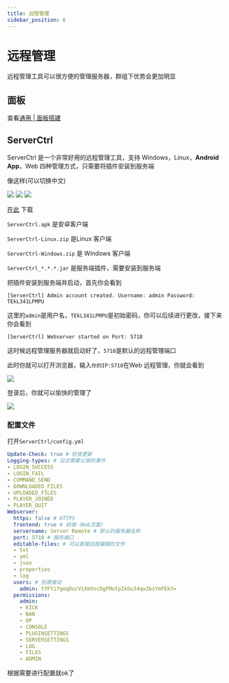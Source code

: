 ```yaml
---
title: 远程管理
sidebar_position: 6
---
```


# 远程管理

远程管理工具可以很方便的管理服务器，群组下优势会更加明显

## 面板

查看[通用 | 面板搭建](https://nitwikit.yizhan.wiki/process/dashboard)

## ServerCtrl

ServerCtrl 是一个非常好用的远程管理工具，支持 Windows，Linux，**Android App**，Web 四种管理方式，只需要将插件安装到服务端

像这样(可以切换中文)

![](_image/Android-3.png) ![](_image/Android-2.png) ![](_image/Android-1.png)

[在此](https://github.com/blitzdose/ServerCtrl/releases) 下载

`ServerCtrl.apk` 是安卓客户端

`ServerCtrl-Linux.zip` 是Linux 客户端

`ServerCtrl-Windows.zip` 是 Windows 客户端

`ServerCtrl_*.*.*.jar` 是服务端插件，需要安装到服务端

把插件安装到服务端并启动，首先你会看到

```text
[ServerCtrl] Admin account created. Username: admin Password: TEkL341LPMPU
```

这里的`admin`是用户名，`TEkL341LPMPU`是初始密码，你可以后续进行更改，接下来你会看到

```text
[ServerCtrl] Webserver started on Port: 5718
```

这时候远程管理服务器就启动好了，`5718`是默认的远程管理端口

此时你就可以打开浏览器，输入`你的IP:5718`在Web 远程管理，你就会看到

![](_image/Windows-2.jpeg)

登录后，你就可以愉快的管理了

![](_image/Windows-1.jpeg)

### 配置文件

打开`ServerCtrl/config.yml`

```yaml
Update-Check: true # 检查更新
Logging-types: # 日志需要记录的事件
- LOGIN_SUCCESS
- LOGIN_FAIL
- COMMAND_SEND
- DOWNLOADED_FILES
- UPLOADED_FILES
- PLAYER_JOINED
- PLAYER_QUIT
Webserver:
  https: false # HTTPS
  frontend: true # 前端（Web页面）
  servername: Server Remote # 默认的服务器名称
  port: 5718 # 服务端口
  editable-files: # 可以直接远程编辑的文件
  - txt
  - yml
  - json
  - properties
  - log
  users: # 别直接动
    admin: tYFYi7geqDucViXmVocOgFMotpIkGu34qw3bsYmFEkY=
  permissions:
    admin:
    - KICK
    - BAN
    - OP
    - CONSOLE
    - PLUGINSETTINGS
    - SERVERSETTINGS
    - LOG
    - FILES
    - ADMIN

```

根据需要进行配置就ok了
